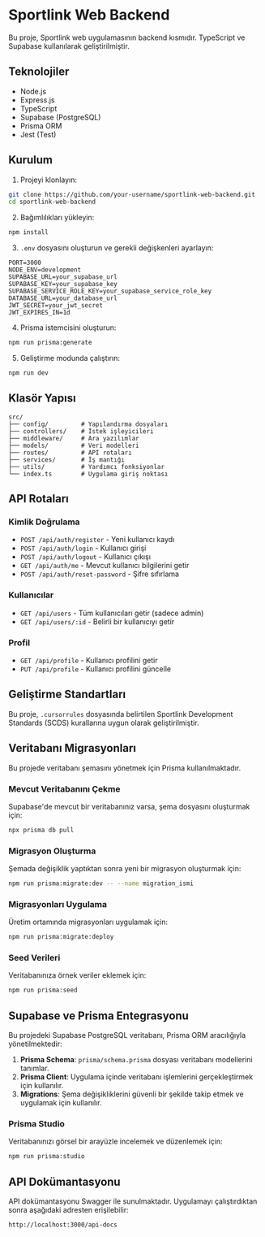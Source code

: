 # Sportlink Web Backend

Bu proje, Sportlink web uygulamasının backend kısmıdır. TypeScript ve Supabase kullanılarak geliştirilmiştir.

## Teknolojiler

- Node.js
- Express.js
- TypeScript
- Supabase (PostgreSQL)
- Prisma ORM
- Jest (Test)

## Kurulum

1. Projeyi klonlayın:
```bash
git clone https://github.com/your-username/sportlink-web-backend.git
cd sportlink-web-backend
```

2. Bağımlılıkları yükleyin:
```bash
npm install
```

3. `.env` dosyasını oluşturun ve gerekli değişkenleri ayarlayın:
```
PORT=3000
NODE_ENV=development
SUPABASE_URL=your_supabase_url
SUPABASE_KEY=your_supabase_key
SUPABASE_SERVICE_ROLE_KEY=your_supabase_service_role_key
DATABASE_URL=your_database_url
JWT_SECRET=your_jwt_secret
JWT_EXPIRES_IN=1d
```

4. Prisma istemcisini oluşturun:
```bash
npm run prisma:generate
```

5. Geliştirme modunda çalıştırın:
```bash
npm run dev
```

## Klasör Yapısı

```
src/
├── config/         # Yapılandırma dosyaları
├── controllers/    # İstek işleyicileri
├── middleware/     # Ara yazılımlar
├── models/         # Veri modelleri
├── routes/         # API rotaları
├── services/       # İş mantığı
├── utils/          # Yardımcı fonksiyonlar
└── index.ts        # Uygulama giriş noktası
```

## API Rotaları

### Kimlik Doğrulama
- `POST /api/auth/register` - Yeni kullanıcı kaydı
- `POST /api/auth/login` - Kullanıcı girişi
- `POST /api/auth/logout` - Kullanıcı çıkışı
- `GET /api/auth/me` - Mevcut kullanıcı bilgilerini getir
- `POST /api/auth/reset-password` - Şifre sıfırlama

### Kullanıcılar
- `GET /api/users` - Tüm kullanıcıları getir (sadece admin)
- `GET /api/users/:id` - Belirli bir kullanıcıyı getir

### Profil
- `GET /api/profile` - Kullanıcı profilini getir
- `PUT /api/profile` - Kullanıcı profilini güncelle

## Geliştirme Standartları

Bu proje, `.cursorrules` dosyasında belirtilen Sportlink Development Standards (SCDS) kurallarına uygun olarak geliştirilmiştir.

## Veritabanı Migrasyonları

Bu projede veritabanı şemasını yönetmek için Prisma kullanılmaktadır.

### Mevcut Veritabanını Çekme

Supabase'de mevcut bir veritabanınız varsa, şema dosyasını oluşturmak için:

```bash
npx prisma db pull
```

### Migrasyon Oluşturma

Şemada değişiklik yaptıktan sonra yeni bir migrasyon oluşturmak için:

```bash
npm run prisma:migrate:dev -- --name migration_ismi
```

### Migrasyonları Uygulama

Üretim ortamında migrasyonları uygulamak için:

```bash
npm run prisma:migrate:deploy
```

### Seed Verileri

Veritabanınıza örnek veriler eklemek için:

```bash
npm run prisma:seed
```

## Supabase ve Prisma Entegrasyonu

Bu projedeki Supabase PostgreSQL veritabanı, Prisma ORM aracılığıyla yönetilmektedir:

1. **Prisma Schema**: `prisma/schema.prisma` dosyası veritabanı modellerini tanımlar.
2. **Prisma Client**: Uygulama içinde veritabanı işlemlerini gerçekleştirmek için kullanılır.
3. **Migrations**: Şema değişikliklerini güvenli bir şekilde takip etmek ve uygulamak için kullanılır.

### Prisma Studio

Veritabanınızı görsel bir arayüzle incelemek ve düzenlemek için:

```bash
npm run prisma:studio
```

## API Dokümantasyonu

API dokümantasyonu Swagger ile sunulmaktadır. Uygulamayı çalıştırdıktan sonra aşağıdaki adresten erişilebilir:

```
http://localhost:3000/api-docs
```